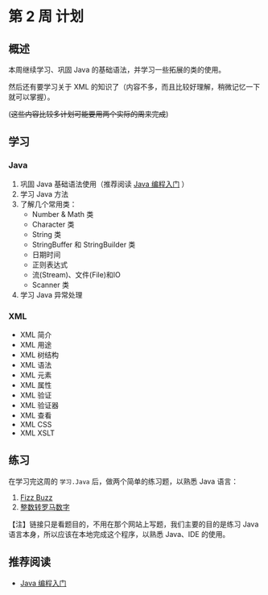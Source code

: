 # 第 2 周 计划

## 概述

本周继续学习、巩固 Java 的基础语法，并学习一些拓展的类的使用。

然后还有要学习关于 XML 的知识了（内容不多，而且比较好理解，稍微记忆一下就可以掌握）。

(~~这些内容比较多计划可能要用两个实际的周来完成~~)

## 学习

### Java

1. 巩固 Java 基础语法使用（推荐阅读 [Java 编程入门](https://www.ibm.com/developerworks/cn/java/intro-to-java-course/index.html) ）
2. 学习 Java 方法
3. 了解几个常用类：
	* Number & Math 类
	* Character 类
	* String 类
	* StringBuffer 和 StringBuilder 类
	* 日期时间
	* 正则表达式
	* 流(Stream)、文件(File)和IO
	* Scanner 类
3. 学习 Java 异常处理

### XML

* XML 简介
* XML 用途
* XML 树结构
* XML 语法
* XML 元素
* XML 属性
* XML 验证
* XML 验证器
* XML 查看
* XML CSS
* XML XSLT

## 练习

在学习完这周的 `学习.Java` 后，做两个简单的练习题，以熟悉 Java 语言：

1. [Fizz Buzz](https://leetcode-cn.com/problems/fizz-buzz/)
2. [整数转罗马数字](https://leetcode-cn.com/problems/integer-to-roman/)

【注】链接只是看题目的，不用在那个网站上写题，我们主要的目的是练习 Java 语言本身，所以应该在本地完成这个程序，以熟悉 Java、IDE 的使用。

## 推荐阅读

* [Java 编程入门](https://www.ibm.com/developerworks/cn/java/intro-to-java-course/index.html)

